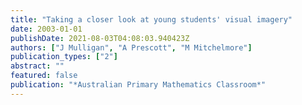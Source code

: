 ```yaml
---
title: "Taking a closer look at young students' visual imagery"
date: 2003-01-01
publishDate: 2021-08-03T04:08:03.940423Z
authors: ["J Mulligan", "A Prescott", "M Mitchelmore"]
publication_types: ["2"]
abstract: ""
featured: false
publication: "*Australian Primary Mathematics Classroom*"
---
```


